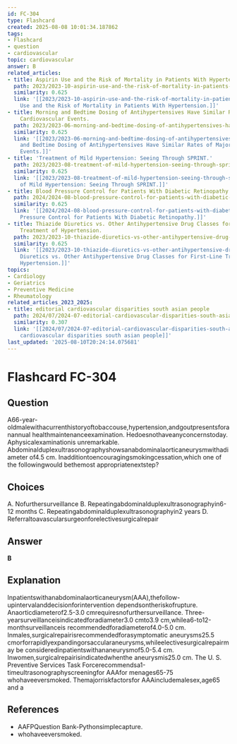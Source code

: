 ```yaml
---
id: FC-304
type: Flashcard
created: 2025-08-08 10:01:34.187862
tags:
- Flashcard
- question
- cardiovascular
topic: cardiovascular
answer: B
related_articles:
- title: Aspirin Use and the Risk of Mortality in Patients With Hypertension.
  path: 2023/2023-10-aspirin-use-and-the-risk-of-mortality-in-patients-with-hyper.md
  similarity: 0.625
  link: '[[2023/2023-10-aspirin-use-and-the-risk-of-mortality-in-patients-with-hyper|Aspirin
    Use and the Risk of Mortality in Patients With Hypertension.]]'
- title: Morning and Bedtime Dosing of Antihypertensives Have Similar Rates of Major
    Cardiovascular Events.
  path: 2023/2023-06-morning-and-bedtime-dosing-of-antihypertensives-have-similar.md
  similarity: 0.625
  link: '[[2023/2023-06-morning-and-bedtime-dosing-of-antihypertensives-have-similar|Morning
    and Bedtime Dosing of Antihypertensives Have Similar Rates of Major Cardiovascular
    Events.]]'
- title: 'Treatment of Mild Hypertension: Seeing Through SPRINT.'
  path: 2023/2023-08-treatment-of-mild-hypertension-seeing-through-sprint.md
  similarity: 0.625
  link: '[[2023/2023-08-treatment-of-mild-hypertension-seeing-through-sprint|Treatment
    of Mild Hypertension: Seeing Through SPRINT.]]'
- title: Blood Pressure Control for Patients With Diabetic Retinopathy.
  path: 2024/2024-08-blood-pressure-control-for-patients-with-diabetic-retinopath.md
  similarity: 0.625
  link: '[[2024/2024-08-blood-pressure-control-for-patients-with-diabetic-retinopath|Blood
    Pressure Control for Patients With Diabetic Retinopathy.]]'
- title: Thiazide Diuretics vs. Other Antihypertensive Drug Classes for First-Line
    Treatment of Hypertension.
  path: 2023/2023-10-thiazide-diuretics-vs-other-antihypertensive-drug-classes-fo.md
  similarity: 0.625
  link: '[[2023/2023-10-thiazide-diuretics-vs-other-antihypertensive-drug-classes-fo|Thiazide
    Diuretics vs. Other Antihypertensive Drug Classes for First-Line Treatment of
    Hypertension.]]'
topics:
- Cardiology
- Geriatrics
- Preventive Medicine
- Rheumatology
related_articles_2023_2025:
- title: editorial cardiovascular disparities south asian people
  path: 2024/07/2024-07-editorial-cardiovascular-disparities-south-asian-people.md
  similarity: 0.307
  link: '[[2024/07/2024-07-editorial-cardiovascular-disparities-south-asian-people|editorial
    cardiovascular disparities south asian people]]'
last_updated: '2025-08-10T20:24:14.075681'
---
```


# Flashcard FC-304

## Question

A66-year-oldmalewithacurrenthistoryoftobaccouse,hypertension,andgoutpresentsforanannual healthmaintenanceexamination. Hedoesnothaveanyconcernstoday. Aphysicalexaminationis unremarkable. Abdominalduplexultrasonographyshowsanabdominalaorticaneurysmwithadiameter of4.5 cm. Inadditiontoencouragingsmokingcessation,which one of the followingwould bethemost appropriatenextstep?

## Choices

A. Nofurthersurveillance
B. Repeatingabdominalduplexultrasonographyin6-12 months
C. Repeatingabdominalduplexultrasonographyin2 years
D. Referraltoavascularsurgeonforelectivesurgicalrepair

## Answer

**B**

## Explanation

Inpatientswithanabdominalaorticaneurysm(AAA),thefollow-upintervalanddecisionforintervention dependsontheriskofrupture. Anaorticdiameterof2.5-3.0 cmrequiresnofurthersurveillance. Three- yearsurveillanceisindicatedforadiameter3.0 cmto3.9 cm,whilea6-to12-monthsurveillanceis recommendedforadiameterof4.0-5.0 cm. Inmales,surgicalrepairisrecommendedforasymptomatic aneurysms25.5 cmorforrapidlyexpandingorsaccularaneurysms,whileelectivesurgicalrepairmay be consideredinpatientswithananeurysmof5.0-5.4 cm. Inwomen,surgicalrepairisindicatedwhenthe aneurysmis25.0 cm. The U. S. Preventive Services Task Forcerecommendsa1-timeultrasonographyscreeningfor AAAfor menages65-75 whohaveeversmoked. Themajorriskfactorsfor AAAincludemalesex,age65 and a

## References

- AAFPQuestion Bank-Pythonsimplecapture.
- whohaveeversmoked.

